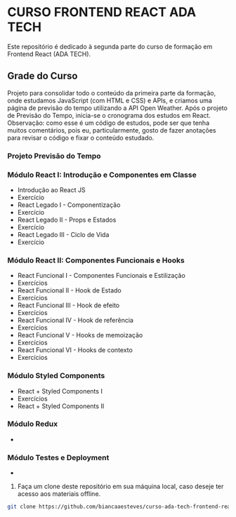 # CURSO FRONTEND REACT ADA TECH
Este repositório é dedicado à segunda parte do curso de formação em Frontend React (ADA TECH).

## Grade do Curso 
Projeto para consolidar todo o conteúdo da primeira parte da formação, onde estudamos JavaScript (com HTML e CSS) e APIs, e criamos uma página de previsão do tempo utilizando a API Open Weather. 
Após o projeto de Previsão do Tempo, inicia-se o cronograma dos estudos em React. 
Observação: como esse é um código de estudos, pode ser que tenha muitos comentários, pois eu, particularmente, gosto de fazer anotações para revisar o código e fixar o conteúdo estudado. 

### Projeto Previsão do Tempo


### Módulo React I: Introdução e Componentes em Classe
- Introdução ao React JS
- Exercício
- React Legado I - Componentização
- Exercício
- React Legado II - Props e Estados
- Exercício
- React Legado III - Ciclo de Vida
- Exercício

### Módulo React II: Componentes Funcionais e Hooks
- React Funcional I - Componentes Funcionais e Estilização
- Exercícios
- React Funcional II - Hook de Estado
- Exercícios
- React Funcional III - Hook de efeito
- Exercícios
- React Funcional IV - Hook de referência
- Exercícios
- React Funcional V - Hooks de memoização
- Exercícios
- React Funcional VI - Hooks de contexto
- Exercícios

### Módulo Styled Components
- React + Styled Components I
- Exercícios
- React + Styled Components II


### Módulo Redux
- 

### Módulo Testes e Deployment
-


1. Faça um clone deste repositório em sua máquina local, caso deseje ter acesso aos materiais offline.

```bash
git clone https://github.com/biancaaesteves/curso-ada-tech-frontend-react.git

